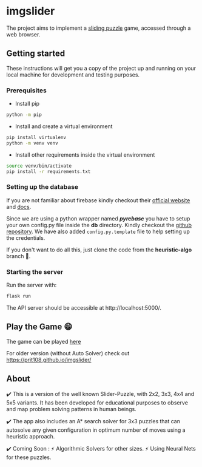 # imgslider

The project aims to implement a [sliding puzzle](https://en.wikipedia.org/wiki/Sliding_puzzle) game, accessed through a web browser.<br/>

## Getting started

These instructions will get you a copy of the project up and running on your local machine for development and testing purposes.

### Prerequisites

- Install pip
```bash
python -m pip
```

- Install and create a virtual environment
```bash
pip install virtualenv
python -m venv venv
```

- Install other requirements inside the virtual environment
```bash
source venv/bin/activate
pip install -r requirements.txt
```
### Setting up the database

If you are not familiar about firebase kindly checkout their [official website](https://firebase.google.com) and [docs](https://firebase.google.com/docs).

Since we are using a python wrapper named _**pyrebase**_ you have to setup your own config.py file inside the **db** directory. Kindly checkout the [github repository](https://github.com/thisbejim/Pyrebase). We have also added ```config.py.template``` file to help setting up the credentials. 

If you don't want to do all this, just clone the code from the **heuristic-algo** branch 🙂.

### Starting the server
Run the server with:
```bash
flask run
```
The API server should be accessible at http://localhost:5000/.

## Play the Game 😁
The game can be played [here](https://obscure-mesa-42520.herokuapp.com/)

For older version (without Auto Solver) check out https://prit108.github.io/imgslider/

## About 
✔️ This is a version of the well known Slider-Puzzle, with 2x2, 3x3, 4x4 and 5x5 variants. It has been developed for educational purposes to observe and map   problem solving patterns in human beings.

✔️ The app also includes an A* search solver for 3x3 puzzles that can autosolve any given configuration in optimum number of moves using a heuristic approach.

✔️ Coming Soon : 
      ⚡ Algorithmic Solvers for other sizes. 
      ⚡ Using Neural Nets for these puzzles.
